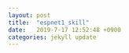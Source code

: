 ```yaml
---
layout: post
title:  "espnet1_skill"
date:   2019-7-17 12:52:48 +0900
categories: jekyll update
---
```

